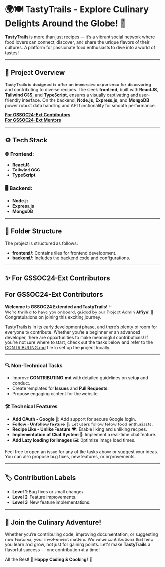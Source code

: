 # 🌍🍽️ **TastyTrails - Explore Culinary Delights Around the Globe!** 🎉

**TastyTrails** is more than just recipes — it’s a vibrant social network where food lovers can connect, discover, and share the unique flavors of their cultures. A platform for passionate food enthusiasts to dive into a world of tastes!

---

## 🚀 **Project Overview**

TastyTrails is designed to offer an immersive experience for discovering and contributing to diverse recipes. The sleek **frontend**, built with **ReactJS**, **Tailwind CSS**, and **TypeScript**, ensures a visually captivating and user-friendly interface. On the backend, **Node.js**, **Express.js**, and **MongoDB** power robust data handling and API functionality for smooth performance.

**[For GSSOC24-Ext Contributors](#for-gssoc24-ext-contributors)**<br/>
**[For GSSOC24-Ext Mentors](https://github.com/AlfiyaSiddique/TastyTrails/discussions/21)**

---

## ⚙️ **Tech Stack**

### 🌐 Frontend:
- **ReactJS**  
- **Tailwind CSS**  
- **TypeScript**  

### 🖥️ Backend:
- **Node.js**  
- **Express.js**  
- **MongoDB**  

---

## 📁 **Folder Structure**

The project is structured as follows:
- **frontend/**: Contains files for frontend development.
- **backend/**: Includes the backend code and configurations.

---

## ✨ **For GSSOC24-Ext Contributors**

## For GSSOC24-Ext Contributors
**Welcome to GSSOC24 Extended and TastyTrails!** ✨  
We’re thrilled to have you onboard, guided by our Project Admin **Alfiya**! 🎉 Congratulations on joining this exciting journey.

TastyTrails is in its early development phase, and there’s plenty of room for everyone to contribute. Whether you’re a beginner or an advanced developer, there are opportunities to make meaningful contributions! If you’re not sure where to start, check out the tasks below and refer to the [CONTRIBUTING.md](./CONTRIBUTING.md) file to set up the project locally.

---

### 🔍 **Non-Technical Tasks**

- Improve **CONTRIBUTING.md** with detailed guidelines on setup and conduct.
- Create templates for **Issues** and **Pull Requests**.
- Propose engaging content for the website.

### 🛠️ **Technical Features**


- **Add OAuth - Google** 🔑: Add support for secure Google login.
- **Follow - Unfollow feature** 👥: Let users follow fellow food enthusiasts.
- **Recipe Like - Unlike Feature** ❤️: Enable liking and unliking recipes.
- **Implementation of Chat System** 💬: Implement a real-time chat feature.
- **Add Lazy loading for Images** 🖼️: Optimize image load times.


Feel free to open an issue for any of the tasks above or suggest your ideas. You can also propose bug fixes, new features, or improvements.

---

## 🏷️ **Contribution Labels**

- **Level 1**: Bug fixes or small changes.
- **Level 2**: Feature improvements.
- **Level 3**: New feature implementations.

---

## 🎉 **Join the Culinary Adventure!**

Whether you’re contributing code, improving documentation, or suggesting new features, your involvement matters. We value contributions that help you learn and grow, not just for gaining points. Let's make **TastyTrails** a flavorful success — one contribution at a time!

All the Best! 💫 **Happy Coding & Cooking!** 🍳
